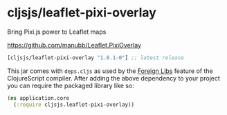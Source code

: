 # cljsjs/leaflet-pixi-overlay

Bring Pixi.js power to Leaflet maps

https://github.com/manubb/Leaflet.PixiOverlay

[](dependency)
```clojure
[cljsjs/leaflet-pixi-overlay "1.8.1-0"] ;; latest release
```
[](/dependency)

This jar comes with `deps.cljs` as used by the [Foreign Libs][flibs] feature
of the ClojureScript compiler. After adding the above dependency to your project
you can require the packaged library like so:

```clojure
(ns application.core
  (:require cljsjs.leaflet-pixi-overlay))
```

[flibs]: https://clojurescript.org/reference/packaging-foreign-deps
